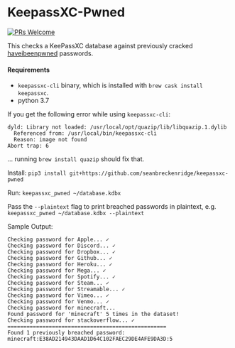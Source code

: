 # KeepassXC-Pwned

[![PRs Welcome](https://img.shields.io/badge/PRs-welcome-brightgreen.svg?style=flat-square)](http://makeapullrequest.com)

This checks a KeePassXC database against previously cracked [haveibeenpwned](https://haveibeenpwned.com/) passwords.

#### Requirements

* `keepassxc-cli` binary, which is installed with `brew cask install keepassxc`.
* python 3.7

If you get the following error while using `keepassxc-cli`:

```
dyld: Library not loaded: /usr/local/opt/quazip/lib/libquazip.1.dylib
  Referenced from: /usr/local/bin/keepassxc-cli
  Reason: image not found
Abort trap: 6
```

... running `brew install quazip` should fix that.


Install: `pip3 install git+https://github.com/seanbreckenridge/keepassxc-pwned`

Run: `keepassxc_pwned ~/database.kdbx`

Pass the `--plaintext` flag to print breached passwords in plaintext, e.g. `keepassxc_pwned ~/database.kdbx --plaintext`

Sample Output:

```
Checking password for Apple... ✓
Checking password for Discord... ✓
Checking password for Dropbox... ✓
Checking password for Github... ✓
Checking password for Heroku... ✓
Checking password for Mega... ✓
Checking password for Spotify... ✓
Checking password for Steam... ✓
Checking password for Streamable... ✓
Checking password for Vimeo... ✓
Checking password for Venmo... ✓
Checking password for minecraft...
Found password for 'minecraft' 5 times in the dataset!
Checking password for stackoverflow... ✓
==================================================
Found 1 previously breached password:
minecraft:E38AD214943DAAD1D64C102FAEC29DE4AFE9DA3D:5
```
